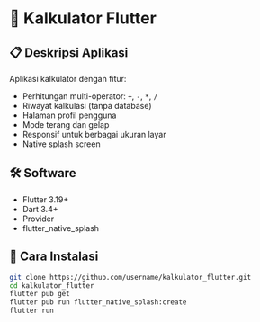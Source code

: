# 📱 Kalkulator Flutter

## 📋 Deskripsi Aplikasi
Aplikasi kalkulator dengan fitur:
- Perhitungan multi-operator: `+`, `-`, `*`, `/`
- Riwayat kalkulasi (tanpa database)
- Halaman profil pengguna
- Mode terang dan gelap
- Responsif untuk berbagai ukuran layar
- Native splash screen

## 🛠️ Software
- Flutter 3.19+
- Dart 3.4+
- Provider
- flutter_native_splash

## 🚀 Cara Instalasi
```bash
git clone https://github.com/username/kalkulator_flutter.git
cd kalkulator_flutter
flutter pub get
flutter pub run flutter_native_splash:create
flutter run
